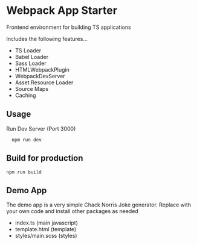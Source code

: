 # Webpack App Starter

Frontend environment for building TS applications

Includes the following features...

- TS Loader
- Babel Loader
- Sass Loader
- HTMLWebpackPlugin
- WebpackDevServer
- Asset Resource Loader
- Source Maps
- Caching

## Usage

Run Dev Server (Port 3000)

```
  npm run dev
```

## Build for production

```
npm run build
```

## Demo App

The demo app is a very simple Chack Norris Joke generator. Replace with your own code and install other packages as needed

- index.ts (main javascript)
- template.html (template)
- styles/main.scss (styles)
